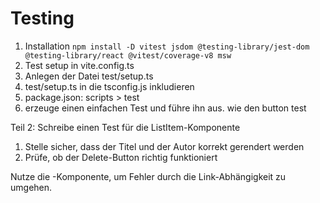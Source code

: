 # Testing

1. Installation `npm install -D vitest jsdom @testing-library/jest-dom @testing-library/react @vitest/coverage-v8 msw`
2. Test setup in vite.config.ts
3. Anlegen der Datei test/setup.ts
4. test/setup.ts in die tsconfig.js inkludieren
5. package.json: scripts > test
6. erzeuge einen einfachen Test und führe ihn aus. wie den button test

Teil 2:
Schreibe einen Test für die ListItem-Komponente
1. Stelle sicher, dass der Titel und der Autor korrekt gerendert werden
2. Prüfe, ob der Delete-Button richtig funktioniert

Nutze die <MemoryRouter>-Komponente, um Fehler durch die Link-Abhängigkeit zu umgehen.